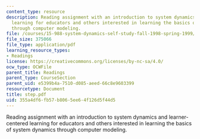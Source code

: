 ```yaml
---
content_type: resource
description: Reading assignment with an introduction to system dynamics and learner-centered
  learning for educators and others interested in learning the basics of system dynamics
  through computer modeling.
file: /courses/15-988-system-dynamics-self-study-fall-1998-spring-1999/355a4df6fb57b8065ee64f126d5f44d5_step.pdf
file_size: 375066
file_type: application/pdf
learning_resource_types:
- Readings
license: https://creativecommons.org/licenses/by-nc-sa/4.0/
ocw_type: OCWFile
parent_title: Readings
parent_type: CourseSection
parent_uid: e5399b4a-7510-d085-aeed-66c8e9603399
resourcetype: Document
title: step.pdf
uid: 355a4df6-fb57-b806-5ee6-4f126d5f44d5
---
```

Reading assignment with an introduction to system dynamics and learner-centered learning for educators and others interested in learning the basics of system dynamics through computer modeling.